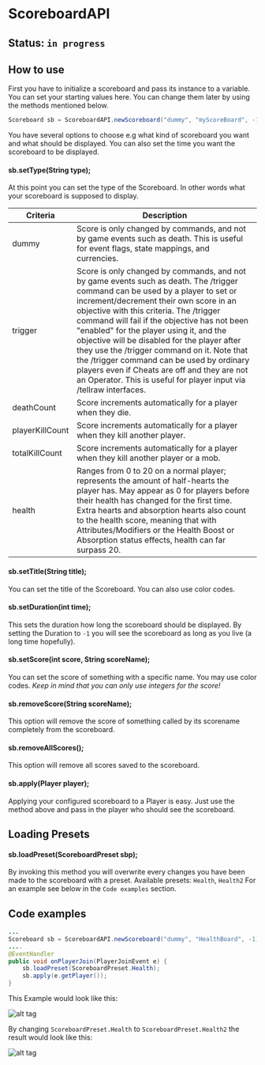# ScoreboardAPI
## Status: `in progress`

## How to use

First you have to initialize a scoreboard and pass its instance to a variable. You can set your starting values here. You can change them later by using the methods mentioned below.

```java
Scoreboard sb = ScoreboardAPI.newScoreboard("dummy", "myScoreBoard", -1);
```

You have several options to choose e.g what kind of scoreboard you want and what should be displayed. You can also set the time you want the scoreboard to be displayed.

#### sb.setType(String type);
At this point you can set the type of the Scoreboard. In other words what your scoreboard is supposed to display.

| Criteria | Description          |
| ------------- | ----------- |
| dummy      | Score is only changed by commands, and not by game events such as death. This is useful for event flags, state mappings, and currencies.|
| trigger     | Score is only changed by commands, and not by game events such as death. The /trigger command can be used by a player to set or increment/decrement their own score in an objective with this criteria. The /trigger command will fail if the objective has not been "enabled" for the player using it, and the objective will be disabled for the player after they use the /trigger command on it. Note that the /trigger command can be used by ordinary players even if Cheats are off and they are not an Operator. This is useful for player input via /tellraw interfaces.    |
| deathCount     | Score increments automatically for a player when they die.     |
| playerKillCount     | Score increments automatically for a player when they kill another player.    |
| totalKillCount     | Score increments automatically for a player when they kill another player or a mob.     |
| health     | Ranges from 0 to 20 on a normal player; represents the amount of half-hearts the player has. May appear as 0 for players before their health has changed for the first time. Extra hearts and absorption hearts also count to the health score, meaning that with Attributes/Modifiers or the Health Boost or Absorption status effects, health can far surpass 20.    |

#### sb.setTitle(String title);
You can set the title of the Scoreboard. You can also use color codes.

#### sb.setDuration(int time);
This sets the duration how long the scoreboard should be displayed.
By setting the Duration to `-1` you will see the scoreboard as long as you live (a long time hopefully).

#### sb.setScore(int score, String scoreName);
You can set the score of something with a specific name. You may use color codes. 
*Keep in mind that you can only use integers for the score!*

#### sb.removeScore(String scoreName);
This option will remove the score of something called by its scorename completely from the scoreboard.

#### sb.removeAllScores();
This option will remove all scores saved to the scoreboard.

#### sb.apply(Player player);
Applying your configured scoreboard to a Player is easy. Just use the method above and pass in the player who should see the scoreboard.

## Loading Presets

#### sb.loadPreset(ScoreboardPreset sbp);
By invoking this method you will overwrite every changes you have been made to the scoreboard with a preset.
Available presets: `Health`, `Health2`
For an example see below in the `Code examples` section.

## Code examples

```java
...
Scoreboard sb = ScoreboardAPI.newScoreboard("dummy", "HealthBoard", -1);
....
@EventHandler
public void onPlayerJoin(PlayerJoinEvent e) {
    sb.loadPreset(ScoreboardPreset.Health);
    sb.apply(e.getPlayer());
}
```
This Example would look like this:

![alt tag](http://puu.sh/laAGM/436c8d2d0b.png)

By changing `ScoreboardPreset.Health` to `ScoreboardPreset.Health2` the result would look like this:

![alt tag](http://puu.sh/laB3C/4024738792.png)
